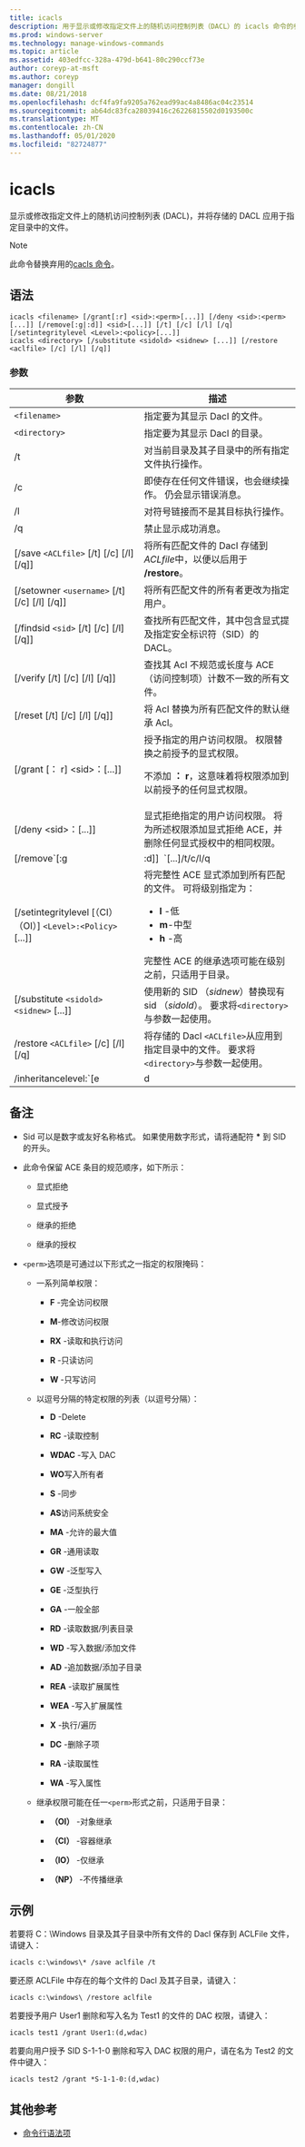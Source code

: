 ```yaml
---
title: icacls
description: 用于显示或修改指定文件上的随机访问控制列表（DACL）的 icacls 命令的参考主题，并将存储的 Dacl 应用于指定目录中的文件。
ms.prod: windows-server
ms.technology: manage-windows-commands
ms.topic: article
ms.assetid: 403edfcc-328a-479d-b641-80c290ccf73e
author: coreyp-at-msft
ms.author: coreyp
manager: dongill
ms.date: 08/21/2018
ms.openlocfilehash: dcf4fa9fa9205a762ead99ac4a8486ac04c23514
ms.sourcegitcommit: ab64dc83fca28039416c26226815502d0193500c
ms.translationtype: MT
ms.contentlocale: zh-CN
ms.lasthandoff: 05/01/2020
ms.locfileid: "82724877"
---
```

# <a name="icacls"></a>icacls

显示或修改指定文件上的随机访问控制列表 (DACL)，并将存储的 DACL 应用于指定目录中的文件。

> [!NOTE]
> 此命令替换弃用的[cacls 命令](cacls.md)。

## <a name="syntax"></a>语法

```
icacls <filename> [/grant[:r] <sid>:<perm>[...]] [/deny <sid>:<perm>[...]] [/remove[:g|:d]] <sid>[...]] [/t] [/c] [/l] [/q] [/setintegritylevel <Level>:<policy>[...]]
icacls <directory> [/substitute <sidold> <sidnew> [...]] [/restore <aclfile> [/c] [/l] [/q]]
```

### <a name="parameters"></a>参数

| 参数 | 描述 |
| --------- | ----------- |
| `<filename>` | 指定要为其显示 Dacl 的文件。 |
| `<directory>` | 指定要为其显示 Dacl 的目录。 |
| /t  | 对当前目录及其子目录中的所有指定文件执行操作。 |
| /c | 即使存在任何文件错误，也会继续操作。 仍会显示错误消息。 |
| /l | 对符号链接而不是其目标执行操作。 |
| /q | 禁止显示成功消息。 |
| [/save `<ACLfile>` [/t] [/c] [/l] [/q]] | 将所有匹配文件的 Dacl 存储到*ACLfile*中，以便以后用于 **/restore**。 |
| [/setowner `<username>` [/t] [/c] [/l] [/q]] | 将所有匹配文件的所有者更改为指定用户。 |
| [/findsid `<sid>` [/t] [/c] [/l] [/q]] | 查找所有匹配文件，其中包含显式提及指定安全标识符（SID）的 DACL。 |
| [/verify [/t] [/c] [/l] [/q]] | 查找其 Acl 不规范或长度与 ACE （访问控制项）计数不一致的所有文件。 |
| [/reset [/t] [/c] [/l] [/q]] | 将 Acl 替换为所有匹配文件的默认继承 Acl。 |
| [/grant [： r] \<sid>：<perm>[...]] | 授予指定的用户访问权限。 权限替换之前授予的显式权限。<p>不添加 **： r**，这意味着将权限添加到以前授予的任何显式权限。 |
| [/deny \<sid>：<perm>[...]] | 显式拒绝指定的用户访问权限。 将为所述权限添加显式拒绝 ACE，并删除任何显式授权中的相同权限。 |
| [/remove`[:g | :d]]` `<sid>`[...]/t/c/l/q | 从 DACL 中移除指定 SID 的所有匹配项。 此命令还可以使用：<ul><li>**： g** -删除已授予的对指定 SID 的所有权限。</li><li>**:d** -删除对指定 SID 的所有拒绝的权限。 |
| [/setintegritylevel [（CI）（OI）] `<Level>:<Policy>`[...]] | 将完整性 ACE 显式添加到所有匹配的文件。 可将级别指定为：<ul><li>**l** -低</li><li>**m**-中型</li><li>**h** -高</li></ul>完整性 ACE 的继承选项可能在级别之前，只适用于目录。 |
| [/substitute `<sidold> <sidnew>` [...]] | 使用新的 SID （*sidnew*）替换现有 sid （*sidold*）。 要求将`<directory>`与参数一起使用。 |
| /restore `<ACLfile>` [/c] [/l] [/q] | 将存储的 Dacl `<ACLfile>`从应用到指定目录中的文件。 要求将`<directory>`与参数一起使用。 |
| /inheritancelevel:`[e | d | r]` | 设置继承级别，可以是：<ul><li>**e** -启用继承</li><li>**d** -禁用继承并复制 ace</li><li>**r** -删除所有继承的 ace</li></ul> |

## <a name="remarks"></a>备注

- Sid 可以是数字或友好名称格式。 如果使用数字形式，请将通配符 **&#42;** 到 SID 的开头。

- 此命令保留 ACE 条目的规范顺序，如下所示：  

    - 显式拒绝

    -  显式授予

    - 继承的拒绝

    - 继承的授权

- `<perm>`选项是可通过以下形式之一指定的权限掩码：

    - 一系列简单权限：

      - **F** -完全访问权限

      - **M**-修改访问权限

      - **RX** -读取和执行访问

      - **R** -只读访问

      - **W** -只写访问

    - 以逗号分隔的特定权限的列表（以逗号分隔）：

      - **D** -Delete

      - **RC** -读取控制

      - **WDAC** -写入 DAC

      - **WO**写入所有者

      - **S** -同步

      - **AS**访问系统安全

      - **MA** -允许的最大值

      - **GR** -通用读取

      - **GW** -泛型写入

      - **GE** -泛型执行

      - **GA** -一般全部

      - **RD** -读取数据/列表目录

      - **WD** -写入数据/添加文件

      - **AD** -追加数据/添加子目录

      - **REA** -读取扩展属性

      - **WEA** -写入扩展属性

      - **X** -执行/遍历

      - **DC** -删除子项

      - **RA** -读取属性

      - **WA** -写入属性

  - 继承权限可能在任一`<perm>`形式之前，只适用于目录：

      - **（OI）** -对象继承

      - **（CI）** -容器继承

      - **（IO）** -仅继承

      - **（NP）** -不传播继承

## <a name="examples"></a>示例

若要将 C：\Windows 目录及其子目录中所有文件的 Dacl 保存到 ACLFile 文件，请键入：

```
icacls c:\windows\* /save aclfile /t
```

要还原 ACLFile 中存在的每个文件的 Dacl 及其子目录，请键入：

```
icacls c:\windows\ /restore aclfile
```

若要授予用户 User1 删除和写入名为 Test1 的文件的 DAC 权限，请键入：

```
icacls test1 /grant User1:(d,wdac)
```

若要向用户授予 SID S-1-1-0 删除和写入 DAC 权限的用户，请在名为 Test2 的文件中键入：

```
icacls test2 /grant *S-1-1-0:(d,wdac)
```

## <a name="additional-references"></a>其他参考

- [命令行语法项](command-line-syntax-key.md)

